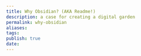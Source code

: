 ```yaml
---
title: Why Obsidian? (AKA Readme!)
description: a case for creating a digital garden
permalink: why-obsidian
aliases: 
tags: 
publish: true 
date: 
---
```

